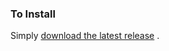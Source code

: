 ### To Install

Simply [download the latest release](https://github.com/probably-dev/releases/releases/latest) .
